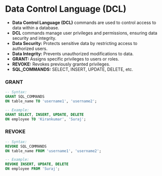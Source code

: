 # Data Control Language (DCL)
- **Data Control Language (DCL)** commands are used to control access to data within a database.
- **DCL** commands manage user privileges and permissions, ensuring data security and integrity.
- **Data Security:** Protects sensitive data by restricting access to authorized users.
- **Data Integrity:** Prevents unauthorized modifications to data.
- **GRANT:** Assigns specific privileges to users or roles.
- **REVOKE:** Revokes previously granted privileges.
- **SQL_COMMANDS:** SELECT, INSERT, UPDATE, DELETE, etc.

### GRANT
```sql
-- Syntax: 
GRANT SQL_COMMANDS
ON table_name TO 'username1', 'username2';

-- Example:
GRANT SELECT, INSERT, UPDATE, DELETE 
ON employee TO 'Kirankumar', 'Suraj';
```

### REVOKE
```sql
-- Syntax: 
REVOKE SQL_COMMANDS
ON table_name FROM 'username1', 'username2';

-- Example:
REVOKE INSERT, UPDATE, DELETE
ON employee FROM 'Suraj';
```
